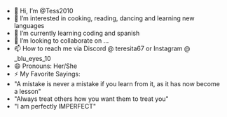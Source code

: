 - 👋 Hi, I’m @Tess2010
- 👀 I’m interested in cooking, reading, dancing and learning new languages
- 🌱 I’m currently learning coding and spanish 
- 💞️ I’m looking to collaborate on ...
- 📫 How to reach me via Discord @ teresita67 or Instagram @ _blu_eyes_10
- 😄 Pronouns: Her/She
- ⚡ My Favorite Sayings:
- "A mistake is never a mistake if you learn from it, as it has now become a lesson"
- "Always treat others how you want them to treat you"
- "I am perfectly IMPERFECT"

<!---
Tess2010/Tess2010 is a ✨ special ✨ repository because its `README.md` (this file) appears on your GitHub profile.
You can click the Preview link to take a look at your changes.
--->
